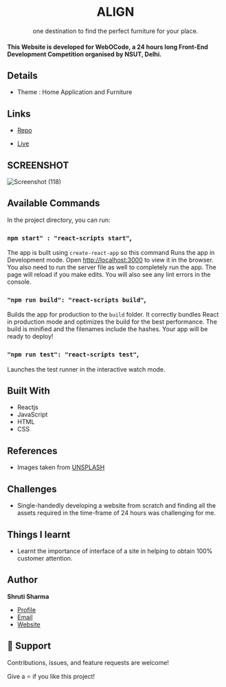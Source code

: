 <h1 align="center">ALIGN</h1>

<p align="center">one destination to find the perfect furniture for your place.</p>

<h4>This Website is developed for WebOCode, a 24 hours long Front-End Development Competition organised by NSUT, Delhi.</h4>

## Details

- Theme : Home Application and Furniture

## Links

- [Repo](https://github.com/sj056/align "align Repo")

- [Live](https://alignn.herokuapp.com/ "Live View")

## SCREENSHOT

![Screenshot (118)](https://user-images.githubusercontent.com/56972234/123552127-5ec38100-d792-11eb-8a01-db07effd6d4f.png)

## Available Commands

In the project directory, you can run:

### `npm start" : "react-scripts start"`,

The app is built using `create-react-app` so this command Runs the app in Development mode. Open [http://localhost:3000](http://localhost:3000) to view it in the browser. You also need to run the server file as well to completely run the app. The page will reload if you make edits.
You will also see any lint errors in the console.

### `"npm run build": "react-scripts build"`,

Builds the app for production to the `build` folder. It correctly bundles React in production mode and optimizes the build for the best performance. The build is minified and the filenames include the hashes. Your app will be ready to deploy!

### `"npm run test": "react-scripts test"`,

Launches the test runner in the interactive watch mode.


## Built With

- Reactjs
- JavaScript
- HTML
- CSS

## References 

- Images taken from [UNSPLASH](https://unsplash.com/)

## Challenges

- Single-handedly developing a website from scratch and finding all the assets required in the time-frame of 24 hours was challenging for me.

## Things I learnt

- Learnt the importance of interface of a site in helping to obtain 100% customer attention.

## Author

**Shruti Sharma**

- [Profile](https://github.com/sj056 "Shruti Sharma")
- [Email](mailto:shrutijangid5601@gmail.com?subject=Hi "Hi!")
- [Website](https://ssportfolio-frontend.herokuapp.com/ "Welcome")

## 🤝 Support

Contributions, issues, and feature requests are welcome!

Give a ⭐️ if you like this project!